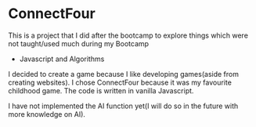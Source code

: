 # ConnectFour
This is a project that I did after the bootcamp to explore things which were not taught/used much during my Bootcamp 
- Javascript and Algorithms

I decided to create a game because I like developing games(aside from creating websites). I chose
ConnectFour because it was my favourite childhood game. The code is written in vanilla Javascript.

I have not implemented the AI function yet(I will do so in the future with more knowledge on AI).
